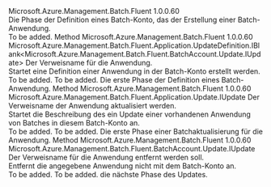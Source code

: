 <Type Name="IWithApplication" FullName="Microsoft.Azure.Management.Batch.Fluent.BatchAccount.Update.IWithApplication">
  <TypeSignature Language="C#" Value="public interface IWithApplication" />
  <TypeSignature Language="ILAsm" Value=".class public interface auto ansi abstract IWithApplication" />
  <TypeSignature Language="DocId" Value="T:Microsoft.Azure.Management.Batch.Fluent.BatchAccount.Update.IWithApplication" />
  <TypeSignature Language="VB.NET" Value="Public Interface IWithApplication" />
  <TypeSignature Language="F#" Value="type IWithApplication = interface" />
  <AssemblyInfo>
    <AssemblyName>Microsoft.Azure.Management.Batch.Fluent</AssemblyName>
    <AssemblyVersion>1.0.0.60</AssemblyVersion>
  </AssemblyInfo>
  <Interfaces />
  <Docs>
    <summary>
            Die Phase der Definition eines Batch-Konto, das der Erstellung einer Batch-Anwendung.
            </summary>
    <remarks>To be added.</remarks>
  </Docs>
  <Members>
    <Member MemberName="DefineNewApplication">
      <MemberSignature Language="C#" Value="public Microsoft.Azure.Management.Batch.Fluent.Application.UpdateDefinition.IBlank&lt;Microsoft.Azure.Management.Batch.Fluent.BatchAccount.Update.IUpdate&gt; DefineNewApplication (string applicationId);" />
      <MemberSignature Language="ILAsm" Value=".method public hidebysig newslot virtual instance class Microsoft.Azure.Management.Batch.Fluent.Application.UpdateDefinition.IBlank`1&lt;class Microsoft.Azure.Management.Batch.Fluent.BatchAccount.Update.IUpdate&gt; DefineNewApplication(string applicationId) cil managed" />
      <MemberSignature Language="DocId" Value="M:Microsoft.Azure.Management.Batch.Fluent.BatchAccount.Update.IWithApplication.DefineNewApplication(System.String)" />
      <MemberSignature Language="VB.NET" Value="Public Function DefineNewApplication (applicationId As String) As IBlank(Of IUpdate)" />
      <MemberSignature Language="F#" Value="abstract member DefineNewApplication : string -&gt; Microsoft.Azure.Management.Batch.Fluent.Application.UpdateDefinition.IBlank&lt;Microsoft.Azure.Management.Batch.Fluent.BatchAccount.Update.IUpdate&gt;" Usage="iWithApplication.DefineNewApplication applicationId" />
      <MemberType>Method</MemberType>
      <AssemblyInfo>
        <AssemblyName>Microsoft.Azure.Management.Batch.Fluent</AssemblyName>
        <AssemblyVersion>1.0.0.60</AssemblyVersion>
      </AssemblyInfo>
      <ReturnValue>
        <ReturnType>Microsoft.Azure.Management.Batch.Fluent.Application.UpdateDefinition.IBlank&lt;Microsoft.Azure.Management.Batch.Fluent.BatchAccount.Update.IUpdate&gt;</ReturnType>
      </ReturnValue>
      <Parameters>
        <Parameter Name="applicationId" Type="System.String" />
      </Parameters>
      <Docs>
        <param name="applicationId">Der Verweisname für die Anwendung.</param>
        <summary>
            Startet eine Definition einer Anwendung in der Batch-Konto erstellt werden.
            </summary>
        <returns>To be added.</returns>
        <remarks>To be added.</remarks>
        <return>Die erste Phase der Definition eines Batch-Anwendung.</return>
      </Docs>
    </Member>
    <Member MemberName="UpdateApplication">
      <MemberSignature Language="C#" Value="public Microsoft.Azure.Management.Batch.Fluent.Application.Update.IUpdate UpdateApplication (string applicationId);" />
      <MemberSignature Language="ILAsm" Value=".method public hidebysig newslot virtual instance class Microsoft.Azure.Management.Batch.Fluent.Application.Update.IUpdate UpdateApplication(string applicationId) cil managed" />
      <MemberSignature Language="DocId" Value="M:Microsoft.Azure.Management.Batch.Fluent.BatchAccount.Update.IWithApplication.UpdateApplication(System.String)" />
      <MemberSignature Language="VB.NET" Value="Public Function UpdateApplication (applicationId As String) As IUpdate" />
      <MemberSignature Language="F#" Value="abstract member UpdateApplication : string -&gt; Microsoft.Azure.Management.Batch.Fluent.Application.Update.IUpdate" Usage="iWithApplication.UpdateApplication applicationId" />
      <MemberType>Method</MemberType>
      <AssemblyInfo>
        <AssemblyName>Microsoft.Azure.Management.Batch.Fluent</AssemblyName>
        <AssemblyVersion>1.0.0.60</AssemblyVersion>
      </AssemblyInfo>
      <ReturnValue>
        <ReturnType>Microsoft.Azure.Management.Batch.Fluent.Application.Update.IUpdate</ReturnType>
      </ReturnValue>
      <Parameters>
        <Parameter Name="applicationId" Type="System.String" />
      </Parameters>
      <Docs>
        <param name="applicationId">Der Verweisname der Anwendung aktualisiert werden.</param>
        <summary>
            Startet die Beschreibung des ein Update einer vorhandenen Anwendung von Batches in diesem Batch-Konto an.
            </summary>
        <returns>To be added.</returns>
        <remarks>To be added.</remarks>
        <return>Die erste Phase einer Batchaktualisierung für die Anwendung.</return>
      </Docs>
    </Member>
    <Member MemberName="WithoutApplication">
      <MemberSignature Language="C#" Value="public Microsoft.Azure.Management.Batch.Fluent.BatchAccount.Update.IUpdate WithoutApplication (string applicationId);" />
      <MemberSignature Language="ILAsm" Value=".method public hidebysig newslot virtual instance class Microsoft.Azure.Management.Batch.Fluent.BatchAccount.Update.IUpdate WithoutApplication(string applicationId) cil managed" />
      <MemberSignature Language="DocId" Value="M:Microsoft.Azure.Management.Batch.Fluent.BatchAccount.Update.IWithApplication.WithoutApplication(System.String)" />
      <MemberSignature Language="VB.NET" Value="Public Function WithoutApplication (applicationId As String) As IUpdate" />
      <MemberSignature Language="F#" Value="abstract member WithoutApplication : string -&gt; Microsoft.Azure.Management.Batch.Fluent.BatchAccount.Update.IUpdate" Usage="iWithApplication.WithoutApplication applicationId" />
      <MemberType>Method</MemberType>
      <AssemblyInfo>
        <AssemblyName>Microsoft.Azure.Management.Batch.Fluent</AssemblyName>
        <AssemblyVersion>1.0.0.60</AssemblyVersion>
      </AssemblyInfo>
      <ReturnValue>
        <ReturnType>Microsoft.Azure.Management.Batch.Fluent.BatchAccount.Update.IUpdate</ReturnType>
      </ReturnValue>
      <Parameters>
        <Parameter Name="applicationId" Type="System.String" />
      </Parameters>
      <Docs>
        <param name="applicationId">Der Verweisname für die Anwendung entfernt werden soll.</param>
        <summary>
            Entfernt die angegebene Anwendung nicht mit dem Batch-Konto an.
            </summary>
        <returns>To be added.</returns>
        <remarks>To be added.</remarks>
        <return>die nächste Phase des Updates.</return>
      </Docs>
    </Member>
  </Members>
</Type>